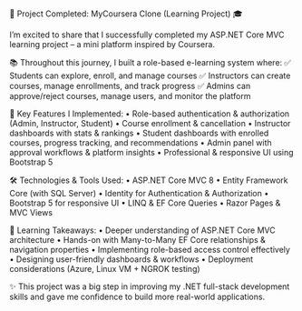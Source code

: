 🚀 Project Completed: MyCoursera Clone (Learning Project) 🎓

I’m excited to share that I successfully completed my ASP.NET Core MVC learning project – a mini platform inspired by Coursera.

📚 Throughout this journey, I built a role-based e-learning system where:
✅ Students can explore, enroll, and manage courses
✅ Instructors can create courses, manage enrollments, and track progress
✅ Admins can approve/reject courses, manage users, and monitor the platform

🔑 Key Features I Implemented:
• Role-based authentication & authorization (Admin, Instructor, Student)
• Course enrollment & cancellation
• Instructor dashboards with stats & rankings
• Student dashboards with enrolled courses, progress tracking, and recommendations
• Admin panel with approval workflows & platform insights
• Professional & responsive UI using Bootstrap 5

🛠️ Technologies & Tools Used:
• ASP.NET Core MVC 8
• Entity Framework Core (with SQL Server)
• Identity for Authentication & Authorization
• Bootstrap 5 for responsive UI
• LINQ & EF Core Queries
• Razor Pages & MVC Views

🌱 Learning Takeaways:
• Deeper understanding of ASP.NET Core MVC architecture
• Hands-on with Many-to-Many EF Core relationships & navigation properties
• Implementing role-based access control effectively
• Designing user-friendly dashboards & workflows
• Deployment considerations (Azure, Linux VM + NGROK testing)

✨ This project was a big step in improving my .NET full-stack development skills and gave me confidence to build more real-world applications.
